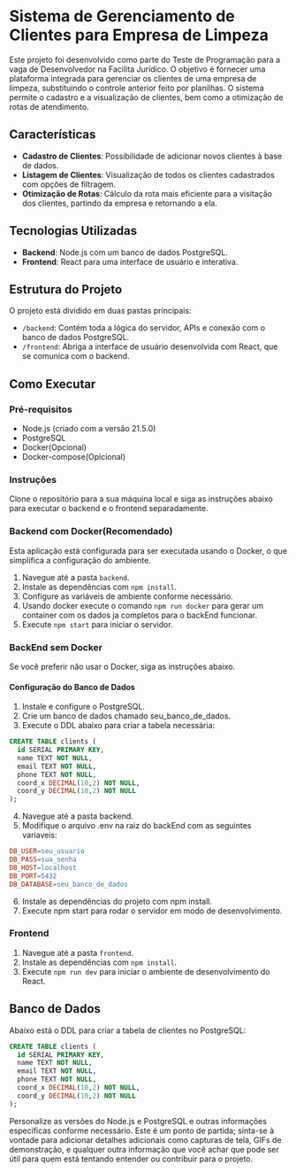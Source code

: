 # Sistema de Gerenciamento de Clientes para Empresa de Limpeza

Este projeto foi desenvolvido como parte do Teste de Programação para a vaga de Desenvolvedor na Facilita Jurídico. O objetivo é fornecer uma plataforma integrada para gerenciar os clientes de uma empresa de limpeza, substituindo o controle anterior feito por planilhas. O sistema permite o cadastro e a visualização de clientes, bem como a otimização de rotas de atendimento.

## Características

- **Cadastro de Clientes**: Possibilidade de adicionar novos clientes à base de dados.
- **Listagem de Clientes**: Visualização de todos os clientes cadastrados com opções de filtragem.
- **Otimização de Rotas**: Cálculo da rota mais eficiente para a visitação dos clientes, partindo da empresa e retornando a ela.

## Tecnologias Utilizadas

- **Backend**: Node.js com um banco de dados PostgreSQL.
- **Frontend**: React para uma interface de usuário e interativa.

## Estrutura do Projeto

O projeto está dividido em duas pastas principais:

- `/backend`: Contém toda a lógica do servidor, APIs e conexão com o banco de dados PostgreSQL.
- `/frontend`: Abriga a interface de usuário desenvolvida com React, que se comunica com o backend.

## Como Executar

### Pré-requisitos

- Node.js (criado com a versão 21.5.0)
- PostgreSQL
- Docker(Opcional)
- Docker-compose(Opicional)

### Instruções

Clone o repositório para a sua máquina local e siga as instruções abaixo para executar o backend e o frontend separadamente.

### Backend com Docker(Recomendado)

Esta aplicação está configurada para ser executada usando o Docker, o que simplifica a configuração do ambiente.

1. Navegue até a pasta `backend`.
2. Instale as dependências com `npm install`.
3. Configure as variáveis de ambiente conforme necessário.
4. Usando docker execute o comando `npm run docker` para gerar um container com os dados ja completos para o backEnd funcionar.
5. Execute `npm start` para iniciar o servidor.

### BackEnd sem Docker

Se você preferir não usar o Docker, siga as instruções abaixo.

#### Configuração do Banco de Dados

1. Instale e configure o PostgreSQL.
2. Crie um banco de dados chamado seu_banco_de_dados.
3. Execute o DDL abaixo para criar a tabela necessária:
```sql
CREATE TABLE clients (
  id SERIAL PRIMARY KEY,
  name TEXT NOT NULL,
  email TEXT NOT NULL,
  phone TEXT NOT NULL,
  coord_x DECIMAL(10,2) NOT NULL,
  coord_y DECIMAL(10,2) NOT NULL
);
```
4. Navegue até a pasta backend.
5. Modifique o arquivo .env na raiz do backEnd com as seguintes variaveis:
```makefile
DB_USER=seu_usuario
DB_PASS=sua_senha
DB_HOST=localhost
DB_PORT=5432
DB_DATABASE=seu_banco_de_dados
```
6. Instale as dependências do projeto com npm install.
7. Execute npm start para rodar o servidor em modo de desenvolvimento.


### Frontend

1. Navegue até a pasta `frontend`.
2. Instale as dependências com `npm install`.
3. Execute `npm run dev` para iniciar o ambiente de desenvolvimento do React.

## Banco de Dados

Abaixo está o DDL para criar a tabela de clientes no PostgreSQL:

```sql
CREATE TABLE clients (
  id SERIAL PRIMARY KEY,
  name TEXT NOT NULL,
  email TEXT NOT NULL,
  phone TEXT NOT NULL,
  coord_x DECIMAL(10,2) NOT NULL,
  coord_y DECIMAL(10,2) NOT NULL
);
```

Personalize as versões do Node.js e PostgreSQL e outras informações específicas conforme necessário. Este é um ponto de partida; sinta-se à vontade para adicionar detalhes adicionais como capturas de tela, GIFs de demonstração, e qualquer outra informação que você achar que pode ser útil para quem está tentando entender ou contribuir para o projeto.
